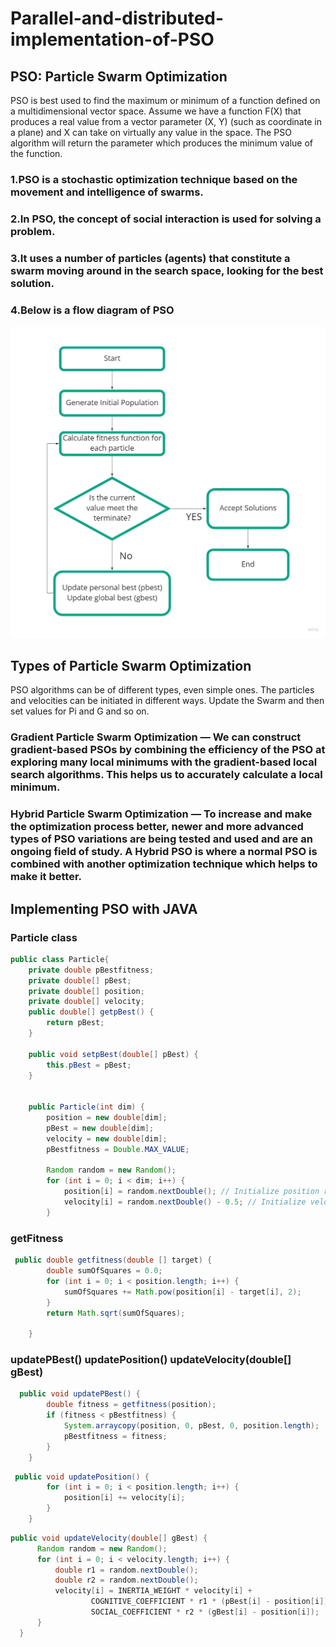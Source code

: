 # Parallel-and-distributed-implementation-of-PSO
## PSO: Particle Swarm Optimization
PSO is best used to find the maximum or minimum of a function defined on a multidimensional vector space. Assume we have a function F(X) that produces a real value from a vector parameter (X, Y) (such as coordinate in a plane) and X can take on virtually any value in the space. The PSO algorithm will return the parameter which produces the minimum value of the function.
### 1.PSO is a stochastic optimization technique based on the movement and intelligence of swarms.
### 2.In PSO, the concept of social interaction is used for solving a problem.
### 3.It uses a number of particles (agents) that constitute a swarm moving around in the search space, looking for the best solution.
### 4.Below is a flow diagram of PSO 

![diag.png](diag.png)
## Types of Particle Swarm Optimization
PSO algorithms can be of different types, even simple ones. The particles and velocities can be initiated in different ways. Update the Swarm and then set values for Pi and G and so on.

### Gradient Particle Swarm Optimization — We can construct gradient-based PSOs by combining the efficiency of the PSO at exploring many local minimums with the gradient-based local search algorithms. This helps us to accurately calculate a local minimum.
### Hybrid Particle Swarm Optimization — To increase and make the optimization process better, newer and more advanced types of PSO variations are being tested and used and are an ongoing field of study. A Hybrid PSO is where a normal PSO is combined with another optimization technique which helps to make it better.

## Implementing PSO with JAVA  

### Particle class
```java
public class Particle{
    private double pBestfitness;
    private double[] pBest;
    private double[] position;
    private double[] velocity;
    public double[] getpBest() {
        return pBest;
    }

    public void setpBest(double[] pBest) {
        this.pBest = pBest;
    }


    public Particle(int dim) {
        position = new double[dim];
        pBest = new double[dim];
        velocity = new double[dim];
        pBestfitness = Double.MAX_VALUE;

        Random random = new Random();
        for (int i = 0; i < dim; i++) {
            position[i] = random.nextDouble(); // Initialize position randomly in the range [0, 1]
            velocity[i] = random.nextDouble() - 0.5; // Initialize velocity randomly in the range [-0.5, 0.5]
        }
```

### getFitness
```java
 public double getfitness(double [] target) {
        double sumOfSquares = 0.0;
        for (int i = 0; i < position.length; i++) {
            sumOfSquares += Math.pow(position[i] - target[i], 2);
        }
        return Math.sqrt(sumOfSquares);

    }
```
### updatePBest() updatePosition() updateVelocity(double[] gBest)

```java
  public void updatePBest() {
        double fitness = getfitness(position);
        if (fitness < pBestfitness) {
            System.arraycopy(position, 0, pBest, 0, position.length);
            pBestfitness = fitness;
        }
    }
```
```java
 public void updatePosition() {
        for (int i = 0; i < position.length; i++) {
            position[i] += velocity[i];
        }
    }
```
  ```java 
  public void updateVelocity(double[] gBest) {
        Random random = new Random();
        for (int i = 0; i < velocity.length; i++) {
            double r1 = random.nextDouble();
            double r2 = random.nextDouble();
            velocity[i] = INERTIA_WEIGHT * velocity[i] +
                    COGNITIVE_COEFFICIENT * r1 * (pBest[i] - position[i]) +
                    SOCIAL_COEFFICIENT * r2 * (gBest[i] - position[i]);
        }
    }
    
  ```
